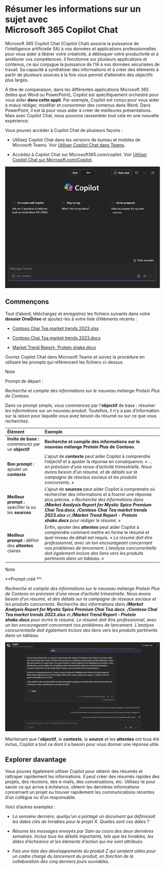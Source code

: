 # Résumer les informations sur un sujet avec Microsoft 365 Copilot Chat

Microsoft 365 Copilot Chat (Copilot Chat) associe la puissance de l’intelligence artificielle (IA) à vos données et applications professionnelles pour vous aider à libérer votre créativité, à débloquer votre productivité et à améliorer vos compétences. Il fonctionne sur plusieurs applications et contenus, ce qui conjugue la puissance de l’IA à vos données sécurisées de travail. Sa capacité à synthétiser des informations et à créer des éléments à partir de plusieurs sources à la fois vous permet d’atteindre des objectifs plus larges.

À titre de comparaison, dans les différentes applications Microsoft 365 (telles que Word ou PowerPoint), Copilot est spécifiquement orchestré pour vous aider **dans cette appli**. Par exemple, Copilot est conçu pour vous aider à mieux rédiger, modifier et consommer des contenus dans Word. Dans PowerPoint, il est là pour vous aider à créer de meilleures présentations. Mais avec Copilot Chat, nous pouvons rassembler tout cela en une nouvelle expérience.

Vous pouvez accéder à Copilot Chat de plusieurs façons :

- Utilisez Copilot Chat dans les versions de bureau et mobiles de Microsoft Teams. Voir [Utiliser Copilot Chat dans Teams](https://support.microsoft.com/topic/open-microsoft-365-chat-in-teams-c6de0a62-4f9e-479d-b5f2-af036e342181).

- Accédez à Copilot Chat sur Microsoft365.com/copilot. Voir [Utiliser Copilot Chat sur Microsoft.com/Copilot](https://support.microsoft.com/topic/use-microsoft-365-chat-at-microsoft365-com-or-in-the-microsoft-365-office-app-4a2538f9-962f-4c7c-a368-f6006bc13d6f).

![Capture d’écran de l’expérience Copilot Chat dans Teams](../media/summarize_copilot-chat-experience-teams.png)

## Commençons

Tout d’abord, téléchargez et enregistrez les fichiers suivants dans votre **dossier OneDrive** et ajoutez-les à votre liste d’éléments récents :

- [Contoso Chai Tea market trends 2023.xlsx](https://go.microsoft.com/fwlink/?linkid=2268822)

- [Contoso Chai Tea market trends 2023.docx](https://go.microsoft.com/fwlink/?linkid=2269122)

- [Market Trend Report- Protein shake.docx](https://go.microsoft.com/fwlink/?linkid=2268827)

Ouvrez Copilot Chat dans Microsoft Teams et suivez la procédure en utilisant les prompts qui référencent les fichiers ci-dessus.

> [!NOTE]
> Prompt de départ :
>
> _Recherche et compile des informations sur le nouveau mélange Protein Plus de Contoso._

Dans ce prompt simple, vous commencez par l’**objectif** de base : _résumer les informations sur un nouveau produit_. Toutefois, il n’y a pas d’information sur la raison pour laquelle vous avez besoin du résumé ou sur ce que vous recherchez.

| Élément | Exemple |
| :------ | :------- |
| **Invite de base :** commencez par un **objectif** | **Recherche et compile des informations sur le nouveau mélange Protein Plus de Contoso.** |
| **Bon prompt :** ajouter un **contexte** | L’ajout de **contexte** peut aider Copilot à comprendre l’objectif et à ajuster la réponse en conséquence. _« ... en prévision d’une revue d’activité trimestrielle. Nous avons besoin d’un résumé, et de détails sur la campagne de réseaux sociaux et les produits concurrents. »_ |
| **Meilleur prompt :** spécifier la ou les **sources** | L’ajout de **sources** peut aider Copilot à comprendre où rechercher des informations et à fournir une réponse plus précise. _« Recherche des informations dans **/Market Analysis Report for Mystic Spice Premium Chai Tea.docx**, **/Contoso Chai Tea market trends 2023.xlsx** et **/Market Trend Report - Protein shake.docx** pour rédiger le résumé. »_ |
| **Meilleur prompt :** définir des **attentes** claires | Enfin, ajouter des **attentes** peut aider Copilot à comprendre comment mettre en forme le résumé et quel niveau de détail est requis. _« Le résumé doit être professionnel, avec un ton encourageant concernant nos problèmes de lancement. L’analyse concurrentielle doit également inclure des liens vers les produits pertinents dans un tableau. »_ |

> [!NOTE]
> **Prompt créé **:
>
> _Recherche et compile des informations sur le nouveau mélange Protein Plus de Contoso en prévision d’une revue d’activité trimestrielle. Nous avons besoin d’un résumé, et des détails sur la campagne de réseaux sociaux et les produits concurrents. Recherche des informations dans **/Market Analysis Report for Mystic Spice Premium Chai Tea.docx**, **/Contoso Chai Tea market trends 2023.xlsx** et **/Market Trend Report - Protein shake.docx** pour écrire le résumé. Le résumé doit être professionnel, avec un ton encourageant concernant nos problèmes de lancement. L’analyse concurrentielle doit également inclure des liens vers les produits pertinents dans un tableau._

![Capture d’écran des résultats du prompt créé à l’aide de l’expérience Copilot Chat dans Teams ](../media/summarize_copilot-chat-results-teams.png)

Maintenant que l’**objectif**, le **contexte**, la **source** et les **attentes** ont tous été inclus, Copilot a tout ce dont il a besoin pour vous donner une réponse utile.

## Explorer davantage

Vous pouvez également utiliser Copilot pour obtenir des résumés et rattraper rapidement les informations. Il peut créer des résumés rapides des projets, des réunions, des e-mails, des conversations, etc. Utilisez-le pour savoir ce qui arrive à échéance, obtenir les dernières informations concernant un projet ou trouver rapidement les communications récentes d’un collègue ou d’un responsable.

Voici d’autres exemples :

- _La semaine dernière, quelqu’un a partagé un document qui définissait les dates clés de livrables pour le projet X. Quelles sont ces dates_ ?

- _Résume les messages envoyés par Sam au cours des deux dernières semaines. Inclue tous les détails importants, tels que les livrables, les dates d’échéance et les éléments d’action qui me sont attribués_.

- _Fais une liste des développements du produit Z qui seraient utiles pour un cadre chargé du lancement du produit, en fonction de la collaboration des cinq derniers jours ouvrables._
